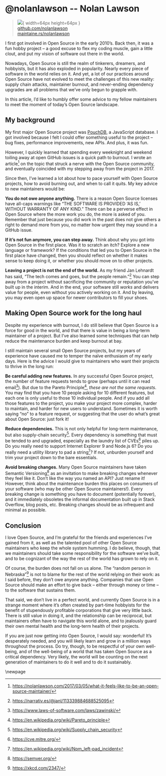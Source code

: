 # @nolanlawson -- Nolan Lawson

> ![](https://github.com/nolanlawson.png){ width=64px height=64px }  
> [github.com/nolanlawson](https://github.com/nolanlawson)  
> [maintaine.rs/nolanlawson](https://maintaine.rs/nolanlawson)

I first got involved in Open Source in the early 2010’s. Back then, it was a fun hobby project – a good excuse to flex my coding muscle, gain a little clout, and put my vision of software out there in the world.

Nowadays, Open Source is still the realm of tinkerers, dreamers, and hobbyists, but it has also exploded in popularity. Nearly every piece of software in the world relies on it. And yet, a lot of our practices around Open Source have not evolved to meet the challenges of this new reality: supply chain attacks, maintainer burnout, and never-ending dependency upgrades are all problems that we’ve only begun to grapple with.

In this article, I’d like to humbly offer some advice to my fellow maintainers to meet the moment of today’s Open Source landscape.

## My background

My first major Open Source project was [PouchDB](<https://en.wikipedia.org/wiki/Hoodie_(software)>), a JavaScript database. I got involved because I felt I could offer something useful to the project – bug fixes, performance improvements, new APIs. And plus, it was fun.

However, I quickly learned that spending every weeknight and weekend toiling away at open GitHub issues is a quick path to burnout. I wrote an article[^66] on the topic that struck a nerve with the Open Source community, and eventually coincided with my stepping away from the project in 2017\.

Since then, I’ve learned a lot about how to pace yourself with Open Source projects, how to avoid burning out, and when to call it quits. My key advice to new maintainers would be:

**You do not owe anyone anything.** There is a reason Open Source licenses have all-caps warnings like “THE SOFTWARE IS PROVIDED ‘AS IS,’ WITHOUT WARRANTY OF ANY KIND.” There can be a perverse effect in Open Source where the more work you do, the more is asked of you. Remember that just because you did work in the past does not give others a right to demand more from you, no matter how urgent they may sound in a GitHub issue.

**If it’s not fun anymore, you can step away.** Think about why you got into Open Source in the first place. Was it to scratch an itch? Explore a new language or framework? If the conditions that led you to Open Source in the first place have changed, then you should reflect on whether it makes sense to keep doing it, or whether you should move on to other projects.

**Leaving a project is not the end of the world.** As my friend Jan Lehnardt has said, “The tech comes and goes, but the people remain.”[^67] You can step away from a project without sacrificing the community or reputation you’ve built up in the interim. And in the end, your software still _works_ and delivers value for people, even without you actively working on it. And by leaving, you may even open up space for newer contributors to fill your shoes.

## Making Open Source work for the long haul

Despite my experience with burnout, I do still believe that Open Source is a force for good in the world, and that there is value in being a long-term maintainer of a project. But I’ve also learned some techniques that can help reduce the maintenance burden and keep burnout at bay.

I still maintain several small Open Source projects, but my years of experience have caused me to temper the naïve enthusiasm of my early days. Here is the advice I would give to maintainers who want their projects to thrive in the long run:

**Be careful adding new features.** In any successful Open Source project, the number of feature requests tends to grow (perhaps until it can read email[^68]). But due to the Pareto Principle[^69], _these are not the same requests_. You may find that you have 10 people asking for 10 different features, but each one is only useful to those 10 individual people. And if you add all those features to the project, you make your project more complex, harder to maintain, and harder for new users to understand. Sometimes it is worth saying “no” to a feature request, or suggesting that the user do what’s great about Open Source: just fork it\!

**Reduce dependencies.** This is not only helpful for long-term maintenance, but also supply-chain security[^70]. Every dependency is something that must be tended to and upgraded, especially as the laundry list of CVEs[^71] piles up. Do you really need to support Internet Explorer 9 and Node.js 6? Do you really need a utility library to pad a string[^72]? If not, unburden yourself and trim your project down to the bare essentials.

**Avoid breaking changes.** Many Open Source maintainers have taken Semantic Versioning[^73] as an invitation to make breaking changes whenever they feel like it. Don’t like the way you named an API? Just rename it\! However, think about the maintenance burden this places on consumers of your software (who may be other Open Source maintainers\!). Every breaking change is something you have to document (potentially forever), and it immediately obsoletes the informal documentation built up in Stack Overflow, blog posts, etc. Breaking changes should be as infrequent and minimal as possible.

## Conclusion

I love Open Source, and I’m grateful for the friends and experiences I’ve gained from it, as well as the talented pool of other Open Source maintainers who keep the whole system humming. I do believe, though, that we maintainers should take some responsibility for the software we’ve built, and to be cognizant of the way the rest of the world has grown to rely on it.

Of course, the burden does not fall on us alone. The “random person in Nebraska”[^74] is not to blame for the rest of the world relying on their work: as I said before, they don’t owe anyone anything. Companies that use Open Source should make an effort to give back – either through money or time – to the software that sustains them.

That said, we don’t live in a perfect world, and currently Open Source is in a strange moment where it’s often created by part-time hobbyists for the benefit of stupendously profitable corporations that give very little back. There is still value in doing it, and the relationship can be reciprocal, but maintainers often have to navigate this world alone, and to jealously guard their own mental health and the long-term health of their projects.

If you are just now getting into Open Source, I would say: wonderful\! It’s desperately needed, and you will likely learn and grow in a million ways throughout the process. Do try, though, to be respectful of your own well-being, and of the well-being of a world that has taken Open Source as a critical dependency. Very likely, the world will be counting on the next generation of maintainers to do it well and to do it sustainably.

\newpage


[^66]: https://nolanlawson.com/2017/03/05/what-it-feels-like-to-be-an-open-source-maintainer/
[^67]: https://narrativ.es/@janl/113339884688525095
[^68]: https://www.laws-of-software.com/laws/zawinski/
[^69]: https://en.wikipedia.org/wiki/Pareto_principle
[^70]: https://en.wikipedia.org/wiki/Supply_chain_security
[^71]: https://cve.mitre.org/
[^72]: https://en.wikipedia.org/wiki/Npm_left-pad_incident
[^73]: https://semver.org/
[^74]: https://xkcd.com/2347/
